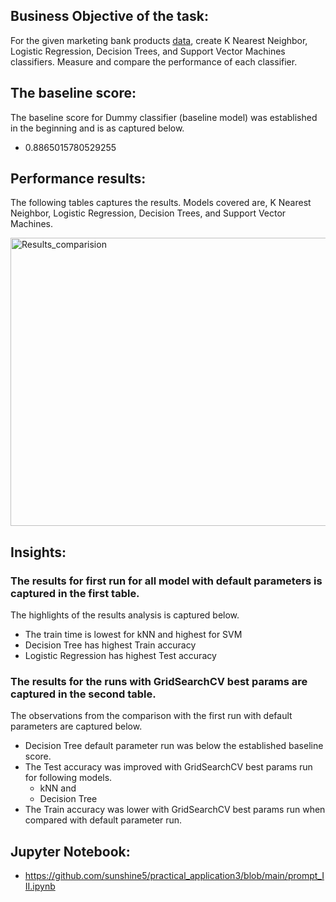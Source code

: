 ## Business Objective of the task:

For the given marketing bank products [data](https://archive.ics.uci.edu/dataset/222/bank+marketing), create K Nearest Neighbor, Logistic Regression, Decision Trees, and Support Vector Machines classifiers. Measure and compare the performance of each classifier.

## The baseline score:
The baseline score for Dummy classifier (baseline model) was established in the beginning and is as captured below.
*  0.8865015780529255

## Performance results:
The following tables captures the results.  Models covered are, K Nearest Neighbor, Logistic Regression, Decision Trees, and Support Vector Machines.

  <img width="812" height="461" alt="Results_comparision" src="https://github.com/user-attachments/assets/7b70a223-d6ef-4ada-ad6e-9594cd1821c2" />


## Insights:
### The results for first run for all model with default parameters is captured in the first table.
The highlights of the results analysis is captured below.
* The train time is lowest for kNN and highest for SVM
* Decision Tree has highest Train accuracy 
* Logistic Regression has highest Test accuracy 

### The results for the runs with GridSearchCV best params are captured in the second table.
The observations from the comparison with the first run with default parameters are captured below.
* Decision Tree default parameter run was below the established baseline score.
* The Test accuracy was improved with GridSearchCV best params run for following models.
    * kNN and
    * Decision Tree
* The Train accuracy was lower with GridSearchCV best params run when compared with default parameter run.

## Jupyter Notebook:
* https://github.com/sunshine5/practical_application3/blob/main/prompt_III.ipynb

